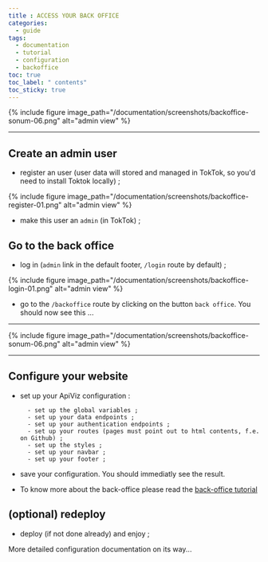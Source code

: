 ```yaml
---
title : ACCESS YOUR BACK OFFICE
categories:
  - guide
tags:
  - documentation
  - tutorial
  - configuration
  - backoffice
toc: true
toc_label: " contents"
toc_sticky: true
---
```


{% include figure image_path="/documentation/screenshots/backoffice-sonum-06.png" alt="admin view" %}


-----
## Create an admin user

- register an user (user data will stored and managed in TokTok, so you'd need to install Toktok locally) ;

{% include figure image_path="/documentation/screenshots/backoffice-register-01.png" alt="admin view" %}

- make this user an `admin` (in TokTok) ;

## Go to the back office

- log in (`admin` link in the default footer, `/login` route by default) ;

{% include figure image_path="/documentation/screenshots/backoffice-login-01.png" alt="admin view" %}

- go to the `/backoffice` route by clicking on the button `back office`. You should now see this ...


--------

{% include figure image_path="/documentation/screenshots/backoffice-sonum-06.png" alt="admin view" %}

-----------

## Configure your website 

- set up your ApiViz configuration : 
    
  ```
    - set up the global variables ; 
    - set up your data endpoints ; 
    - set up your authentication endpoints ; 
    - set up your routes (pages must point out to html contents, f.e. on Github) ; 
    - set up the styles ;
    - set up your navbar ; 
    - set up your footer ;
  ```


- save your configuration. You should immediatly see the result.  

- To know more about the back-office please read the [back-office tutorial](/guide/backoffice-tuto/)

## (optional) redeploy

- deploy (if not done already) and enjoy ;

More detailed configuration documentation on its way...
